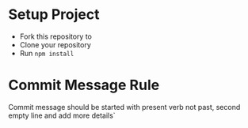 # Setup Project

- Fork this repository to
- Clone your repository
- Run `npm install`

# Commit Message Rule

Commit message should be started with present verb not past, second empty line and add more details`
